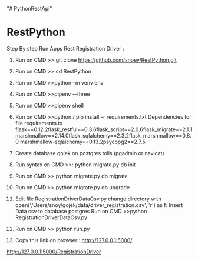 "# PythonRestApi" 
# RestPython

Step By step Run Apps Rest Registration Driver :
1.	Run on CMD >> git clone https://github.com/snoey/RestPython.git
2.	Run on CMD >> cd RestPython
3.	Run on CMD >>python –m venv env
4.	Run on CMD >>pipenv -–three
5.	Run on CMD >>pipenv shell
6.	Run on CMD >>python / pip install –r requirements.txt
Dependencies for file requirements.tx
flask==0.12.2flask_restful==0.3.6flask_script==2.0.6flask_migrate==2.1.1marshmallow==2.14.0flask_sqlalchemy==2.3.2flask_marshmallow==0.8.0
marshmallow-sqlalchemy==0.13.2psycopg2==2.7.5

7.	Create database gojek on postgres tolls (pgadmin or navicat)
8.	Run syntax on CMD >>: 
python migrate.py db init

 

9.	Run on CMD >>
python migrate.py db migrate

 


10.	Run on CMD >>
python migrate.py db upgrade
 

11.	Edit file RegistrationDriverDataCsv.py change directory 
with open('/Users/snoy/gojek/data/driver_registration.csv', 'r') as f:
Insert Data csv to database postgres
Run on CMD >>python RegistrationDriverDataCsv.py 
 

12.	Run on CMD >> python run.py

 



13.	Copy this link on browser : http://127.0.0.1:5000/

 
	




http://127.0.0.1:5000/RegistrationDriver


 

